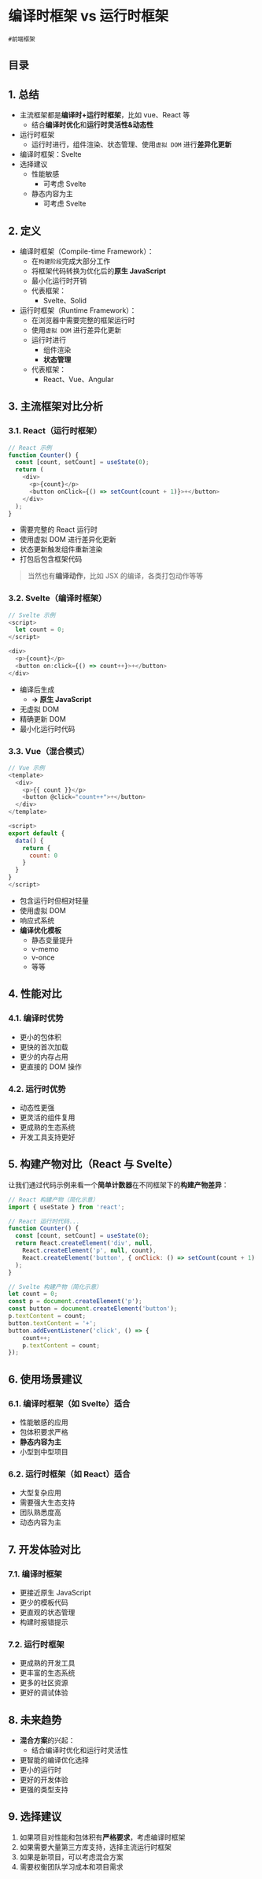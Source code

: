 
# 编译时框架 vs 运行时框架

`#前端框架` 


## 目录
<!-- toc -->
 ## 1. 总结 

- 主流框架都是**编译时+运行时框架**，比如 vue、React 等
	- 结合**编译时优化**和**运行时灵活性&动态性**
- 运行时框架
	- 运行时进行，组件渲染、状态管理、使用`虚拟 DOM` 进行**差异化更新**
- 编译时框架：Svelte
- 选择建议
	- 性能敏感 
		- 可考虑 Svelte
	- 静态内容为主 
		- 可考虑 Svelte

## 2. 定义

- 编译时框架（Compile-time Framework）：
	- 在`构建阶段`完成大部分工作
	- 将框架代码转换为优化后的**原生 JavaScript**
	- 最小化运行时开销
	- 代表框架：
		- Svelte、Solid
- 运行时框架（Runtime Framework）：
	- 在浏览器中需要完整的框架运行时
	- 使用`虚拟 DOM` 进行差异化更新
	- 运行时进行
		- 组件渲染
		- **状态管理**
	- 代表框架：
		- React、Vue、Angular

## 3. 主流框架对比分析

### 3.1. React（运行时框架）

```javascript
// React 示例
function Counter() {
  const [count, setCount] = useState(0);
  return (
    <div>
      <p>{count}</p>
      <button onClick={() => setCount(count + 1)}>+</button>
    </div>
  );
}
```


- 需要完整的 React 运行时
- 使用虚拟 DOM 进行差异化更新
- 状态更新触发组件重新渲染
- 打包后包含框架代码

> 当然也有**编译动作**，比如 JSX 的编译，各类打包动作等等

### 3.2. Svelte（编译时框架）

```javascript
// Svelte 示例
<script>
  let count = 0;
</script>

<div>
  <p>{count}</p>
  <button on:click={() => count++}>+</button>
</div>
```


- 编译后生成
	- **→ 原生 JavaScript**
- 无虚拟 DOM
- 精确更新 DOM
- 最小化运行时代码

### 3.3. Vue（混合模式）

```javascript
// Vue 示例
<template>
  <div>
    <p>{{ count }}</p>
    <button @click="count++">+</button>
  </div>
</template>

<script>
export default {
  data() {
    return {
      count: 0
    }
  }
}
</script>
```

- 包含运行时但相对轻量
- 使用虚拟 DOM
- 响应式系统
- **编译优化模板**
	- 静态变量提升
	- v-memo
	- v-once
	- 等等

## 4. 性能对比

### 4.1. 编译时优势

- 更小的包体积
- 更快的首次加载
- 更少的内存占用
- 更直接的 DOM 操作

### 4.2. 运行时优势

- 动态性更强
- 更灵活的组件复用
- 更成熟的生态系统
- 开发工具支持更好

## 5. 构建产物对比（React 与 Svelte）

让我们通过代码示例来看一个**简单计数器**在不同框架下的**构建产物差异**：

```javascript hl:1,13,8,16,4
// React 构建产物（简化示意）
import { useState } from 'react';

// React 运行时代码...
function Counter() {
  const [count, setCount] = useState(0);
  return React.createElement('div', null,
    React.createElement('p', null, count),
    React.createElement('button', { onClick: () => setCount(count + 1) }, '+')
  );
}

// Svelte 构建产物（简化示意）
let count = 0;
const p = document.createElement('p');
const button = document.createElement('button');
p.textContent = count;
button.textContent = '+';
button.addEventListener('click', () => {
    count++;
    p.textContent = count;
});
```

## 6. 使用场景建议

### 6.1. 编译时框架（如 Svelte）适合

- 性能敏感的应用
- 包体积要求严格
- **静态内容为主**
- 小型到中型项目

### 6.2. 运行时框架（如 React）适合

- 大型复杂应用
- 需要强大生态支持
- 团队熟悉度高
- 动态内容为主

## 7. 开发体验对比

### 7.1. 编译时框架

- 更接近原生 JavaScript
- 更少的模板代码
- 更直观的状态管理
- 构建时报错提示

### 7.2. 运行时框架

- 更成熟的开发工具
- 更丰富的生态系统
- 更多的社区资源
- 更好的调试体验

## 8. 未来趋势

- **混合方案**的兴起：
	- 结合编译时优化和运行时灵活性
- 更智能的编译优化选择
- 更小的运行时
- 更好的开发体验
- 更强的类型支持

## 9. 选择建议

1. 如果项目对性能和包体积有**严格要求**，考虑编译时框架
2. 如果需要大量第三方库支持，选择主流运行时框架
3. 如果是新项目，可以考虑混合方案
4. 需要权衡团队学习成本和项目需求

